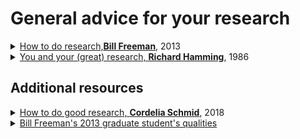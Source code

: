 # General advice for your research
<details><summary> <a href="https://people.csail.mit.edu/billf/publications/How_To_Do_Research.pdf">How to do research,<b>Bill Freeman</b></a>, 2013</summary>
Read it all !
</details>


<details> <summary> <a href="http://paulgraham.com/hamming.html"> You and your (great) research, <b>Richard Hamming</b></a>, 1986 </summary>

> Drop modesty and say to yourself, ``Yes, I would like to do first-class work.'' 

> Ask yourself: ``What are the important problems in my field?'' 

> The more you know, the more you learn; the more you learn, the more you can do; the more you can do, the more the opportunity 

> Given two people with exactly the same ability, the one person who manages day in and day out to get in one more hour of thinking will be tremendously more productive over a lifetime.

> When you have a real important problem you don't let anything else get the center of your attention - you keep your thoughts on the problem.

</details>

## Additional resources

<details> <summary><a href="https://www.cc.gatech.edu/~parikh/citizenofcvpr/static/slides/schmid_good_research_and_evaluation.pdf">How to do good research, <b>Cordelia Schmid</b></a>, 2018 </summary>
  
> Think about long-term goals / hard problems

> Avoid making models complex without any evaluation of necessity

> Avoid models designed for one particular dataset, hiding the fact that it doesn’t work elsewhere

> Open-source your code

> Provide a precise description of how the model's parameters were set

</details>
  
<details> <summary><a href="https://people.csail.mit.edu/billf/talks/10minFreeman2013.pdf">Bill Freeman's 2013 graduate student's qualities </a></summary>
  
> Curiosity, Creativity, Flexibility, Enthousiasm
> Persistence, Courage

</details>

